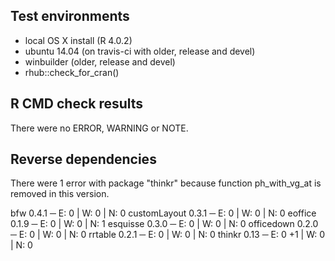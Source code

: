 ## Test environments

- local OS X install (R 4.0.2)
- ubuntu 14.04 (on travis-ci with older, release and devel) 
- winbuilder (older, release and devel)
- rhub::check_for_cran()

## R CMD check results

There were no ERROR, WARNING or NOTE.

## Reverse dependencies

There were 1 error with package "thinkr" because function 
ph_with_vg_at is removed in this version.

bfw 0.4.1             ─ E: 0     | W: 0     | N: 0
customLayout 0.3.1    ─ E: 0     | W: 0     | N: 0
eoffice 0.1.9         ─ E: 0     | W: 0     | N: 1
esquisse 0.3.0        ─ E: 0     | W: 0     | N: 0
officedown 0.2.0      ─ E: 0     | W: 0     | N: 0
rrtable 0.2.1         ─ E: 0     | W: 0     | N: 0
thinkr 0.13           ─ E: 0  +1 | W: 0     | N: 0

